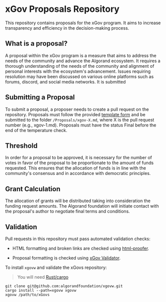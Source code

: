 # xGov Proposals Repository
This repository contains proposals for the xGov program. It aims to increase transparency and efficiency in the decision-making process. 

## What is a proposal?
A proposal within the xGov program is a measure that aims to address the needs of the community and advance the Algorand ecosystem. It requires a thorough understanding of the needs of the community and alignment of personal interests with the ecosystem's advancement. Issues requiring resolution may have been discussed on various online platforms such as forums, discord, and social media networks.
It is submitted

## Submitting a Proposal
To submit a proposal, a proposer needs to create a pull request on the repository. 
Proposals must follow the provided [template form](./TemplateForm.md) and be submitted to the folder  `/Proposals/xgov-X.md`, where X is the pull request number (e.g., xgov-1.md). Proposals must have the status Final before the end of the temperature check.

## Threshold
In order for a proposal to be approved, it is necessary for the number of votes in favor of the proposal to be proportionate to the amount of funds requested. This ensures that the allocation of funds is in line with the community's consensus and in accordance with democratic principles.

## Grant Calculation
The allocation of grants will be distributed taking into consideration the funding request amounts. The Algorand foundation will initiate contact with the proposal's author to negotiate final terms and conditions.


## Validation

Pull requests in this repository must pass automated validation checks:

* HTML formatting and broken links are checked using [html-proofer](https://rubygems.org/gems/html-proofer).

* Proposal formatting is checked using [xGov Validator](https://github.com/algorandfoundation/xgovw).

To install `xgovw` and validate the xGovs repository:

> You will need [Rust/cargo](https://doc.rust-lang.org/cargo/getting-started/installation.html)

```console
git clone git@github.com:algorandfoundation/xgovw.git
cargo install --path=xgovw xgovw
xgovw /path/to/xGovs
```